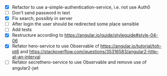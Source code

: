 -   [x] Refactor to use a-simple-authentication-service, i.e. not use Auth0
-   [ ] Don't send password in text
-   [x] Fix search, possibly in server
-   [ ] After login the user should be redirected some place sensible
-   [ ] Add tests
-   [x] Restructure according to <https://angular.io/guide/styleguide#style-04-06>
-   [x] Refator hero-service to use Observable cf <https://angular.io/tutorial/toh-pt6> and <https://stackoverflow.com/questions/35316583/angular2-http-at-an-interval>
-   [ ] Refator secrethero-service to use Observable and remove use of angular2-jwt
